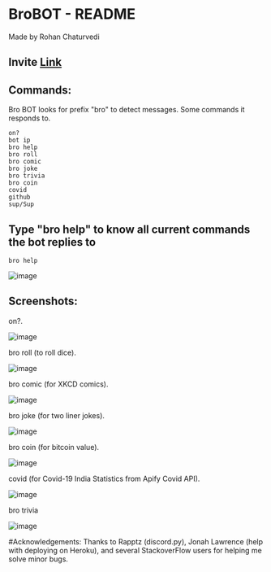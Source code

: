 
# BroBOT - README
Made by Rohan Chaturvedi 

## Invite [Link](https://discord.com/api/oauth2/authorize?client_id=821771855400665181&permissions=0&scope=bot) 

## Commands:
Bro BOT looks for prefix "bro" to detect messages. Some commands it responds to.
```
on?
bot ip
bro help
bro roll
bro comic
bro joke
bro trivia
bro coin
covid
github
sup/Sup
```
## Type "bro help" to know all current commands the bot replies to
```
bro help
```
![image](https://user-images.githubusercontent.com/81807980/148688210-2110e4d4-8e56-454b-858d-7c82447b764c.png)


## Screenshots:

on?.

![image](https://user-images.githubusercontent.com/81807980/129919086-73a8e91b-8b72-4e18-977a-13edce299b48.png)

bro roll (to roll dice).

![image](https://user-images.githubusercontent.com/81807980/129919166-fcedd7c9-5b13-4dd7-848e-f38a28ec0dee.png)

bro comic (for XKCD comics).

![image](https://user-images.githubusercontent.com/81807980/138320271-4a279b75-1f3b-4533-928f-455c8f60c087.png)

bro joke (for two liner jokes).

![image](https://user-images.githubusercontent.com/81807980/129919353-321a9a8c-1651-4a3a-8400-2cc76efa132f.png)

bro coin (for bitcoin value).

![image](https://user-images.githubusercontent.com/81807980/129920198-8d82da2f-7777-4acb-b381-2275227cc238.png)

covid (for Covid-19 India Statistics from Apify Covid API).

![image](https://user-images.githubusercontent.com/81807980/129919594-75316fb8-ccb4-450b-a688-cd266e8b71dd.png)

bro trivia

![image](https://user-images.githubusercontent.com/81807980/138320712-9de34ba9-538a-48f3-a012-fb805eb4eb0c.png)



#Acknowledgements:
Thanks to Rapptz (discord.py), Jonah Lawrence (help with deploying on Heroku), and several StackoverFlow users for helping me solve minor bugs.

